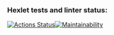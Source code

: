 ### Hexlet tests and linter status:
[![Actions Status](https://github.com/Roisler/frontend-project-11/workflows/hexlet-check/badge.svg)](https://github.com/Roisler/frontend-project-11/actions)[![Maintainability](https://api.codeclimate.com/v1/badges/8edfe00bdd687569c88a/maintainability)](https://codeclimate.com/github/Roisler/frontend-project-11/maintainability)